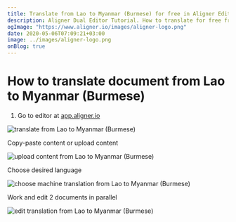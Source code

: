 ```yaml
---
title: Translate from Lao to Myanmar (Burmese) for free in Aligner Editor
description: Aligner Dual Editor Tutorial. How to translate for free from Lao to Myanmar (Burmese). Aligner is multilingual document management platform. 
ogImage: "https://www.aligner.io/images/aligner-logo.png"
date: 2020-05-06T07:09:21+03:00
image: ../images/aligner-logo.png
onBlog: true
---
```


# How to translate document from Lao to Myanmar (Burmese)

1. Go to editor at [app.aligner.io](https://app.aligner.io "Aligner App web page")

![translate from Lao to Myanmar (Burmese)](../aligner-blank-editor.png "translate from Lao to Myanmar (Burmese)")

Copy-paste content or upload content

![upload content from Lao to Myanmar (Burmese)](../aligner-uploaded-document.png "upload content from Lao to Myanmar (Burmese)")

Choose desired language

![choose machine translation from Lao to Myanmar (Burmese)](../aligner-language-dropdown.png "choose machine translation from Lao to Myanmar (Burmese)")

Work and edit 2 documents in parallel

![edit translation from Lao to Myanmar (Burmese)](../aligner-double-sitded-editor.png "edit translation from Lao to Myanmar (Burmese)")


